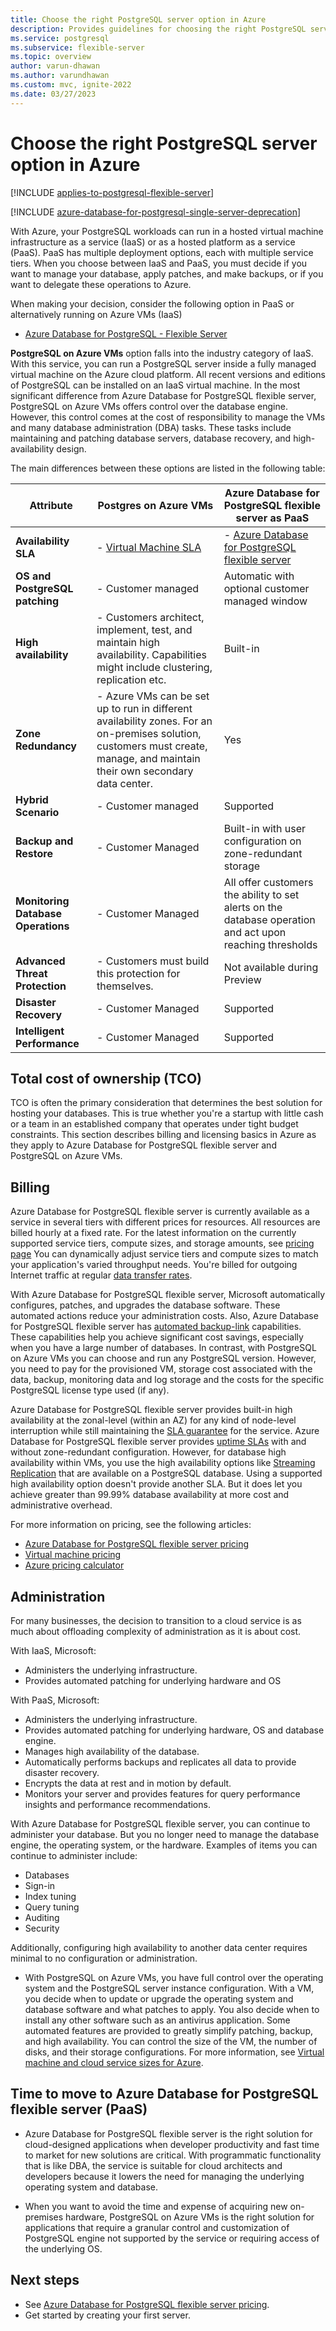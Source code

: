```yaml
---
title: Choose the right PostgreSQL server option in Azure
description: Provides guidelines for choosing the right PostgreSQL server option for your deployments.
ms.service: postgresql
ms.subservice: flexible-server
ms.topic: overview
author: varun-dhawan
ms.author: varundhawan
ms.custom: mvc, ignite-2022
ms.date: 03/27/2023
---
```


# Choose the right PostgreSQL server option in Azure

[!INCLUDE [applies-to-postgresql-flexible-server](../includes/applies-to-postgresql-flexible-server.md)]

[!INCLUDE [azure-database-for-postgresql-single-server-deprecation](../includes/azure-database-for-postgresql-single-server-deprecation.md)]

With Azure, your PostgreSQL workloads can run in a hosted virtual machine infrastructure as a service (IaaS) or as a hosted platform as a service (PaaS). PaaS has multiple deployment options, each with multiple service tiers. When you choose between IaaS and PaaS, you must decide if you want to manage your database, apply patches, and make backups, or if you want to delegate these operations to Azure.

When making your decision, consider the following option in PaaS or alternatively running on Azure VMs (IaaS)
- [Azure Database for PostgreSQL - Flexible Server](../flexible-server/overview.md)

**PostgreSQL on Azure VMs** option falls into the industry category of IaaS. With this service, you can run a PostgreSQL server inside a fully managed virtual machine on the Azure cloud platform. All recent versions and editions of PostgreSQL can be installed on an IaaS virtual machine. In the most significant difference from Azure Database for PostgreSQL flexible server, PostgreSQL on Azure VMs offers control over the database engine. However, this control comes at the cost of responsibility to manage the VMs and many database administration (DBA) tasks. These tasks include maintaining and patching database servers, database recovery, and high-availability design.

The main differences between these options are listed in the following table:

| **Attribute**                      | **Postgres on Azure VMs**                                                                                                                                                   | **Azure Database for PostgreSQL flexible server as PaaS**                                                                                                      |
|------------------------------------|-----------------------------------------------------------------------------------------------------------------------------------------------------------------------------|-----------------------------------------------------------------------------------------------------------------------------|
| **Availability SLA**               | - [Virtual Machine SLA](https://azure.microsoft.com/support/legal/sla/virtual-machines)     | - [Azure Database for PostgreSQL flexible server](https://azure.microsoft.com/support/legal/sla/postgresql)  |
| **OS and PostgreSQL patching**     | - Customer managed               | Automatic with optional customer managed window             |
| **High availability**              | - Customers architect, implement, test, and maintain high availability. Capabilities might include clustering, replication etc.    | Built-in  |
| **Zone Redundancy**    | - Azure VMs can be set up to run in different availability zones. For an on-premises solution, customers must create, manage, and maintain their own secondary data center. | Yes  |
| **Hybrid Scenario**                | - Customer managed   | Supported    |
| **Backup and Restore**             | - Customer Managed      | Built-in with user configuration on zone-redundant storage   |
| **Monitoring Database Operations** | - Customer Managed   | All offer customers the ability to set alerts on the database operation and act upon reaching thresholds |
| **Advanced Threat Protection**     | - Customers must build this protection for themselves.   | Not available during Preview        |
| **Disaster Recovery**              | - Customer Managed  | Supported        |
| **Intelligent Performance**        | - Customer Managed    | Supported    |

## Total cost of ownership (TCO)

TCO is often the primary consideration that determines the best solution for hosting your databases. This is true whether you're a startup with little cash or a team in an established company that operates under tight budget constraints. This section describes billing and licensing basics in Azure as they apply to Azure Database for PostgreSQL flexible server and PostgreSQL on Azure VMs.

## Billing

Azure Database for PostgreSQL flexible server is currently available as a service in several tiers with different prices for resources. All resources are billed hourly at a fixed rate. For the latest information on the currently supported service tiers, compute sizes, and storage amounts, see [pricing page](https://azure.microsoft.com/pricing/details/postgresql/server/) You can dynamically adjust service tiers and compute sizes to match your application's varied throughput needs. You're billed for outgoing Internet traffic at regular [data transfer rates](https://azure.microsoft.com/pricing/details/data-transfers/).

With Azure Database for PostgreSQL flexible server, Microsoft automatically configures, patches, and upgrades the database software. These automated actions reduce your administration costs. Also, Azure Database for PostgreSQL flexible server has [automated backup-link]() capabilities. These capabilities help you achieve significant cost savings, especially when you have a large number of databases. In contrast, with PostgreSQL on Azure VMs you can choose and run any PostgreSQL version. However, you need to pay for the provisioned VM, storage cost associated with the data, backup, monitoring data and log storage and the costs for the specific PostgreSQL license type used (if any).

Azure Database for PostgreSQL flexible server provides built-in high availability at the zonal-level (within an AZ) for any kind of node-level interruption while still maintaining the [SLA guarantee](https://azure.microsoft.com/support/legal/sla/postgresql/v1_2/) for the service. Azure Database for PostgreSQL flexible server provides [uptime SLAs](https://azure.microsoft.com/support/legal/sla/postgresql/v1_2/) with and without zone-redundant configuration. However, for database high availability within VMs, you use the high availability options like [Streaming Replication](https://www.postgresql.org/docs/12/warm-standby.html#STREAMING-REPLICATION) that are available on a PostgreSQL database. Using a supported high availability option doesn't provide another SLA. But it does let you achieve greater than 99.99% database availability at more cost and administrative overhead.

For more information on pricing, see the following articles:
- [Azure Database for PostgreSQL flexible server pricing](https://azure.microsoft.com/pricing/details/postgresql/server/)
- [Virtual machine pricing](https://azure.microsoft.com/pricing/details/virtual-machines/)
- [Azure pricing calculator](https://azure.microsoft.com/pricing/calculator/)

## Administration

For many businesses, the decision to transition to a cloud service is as much about offloading complexity of administration as it is about cost.

With IaaS, Microsoft:

- Administers the underlying infrastructure.
- Provides automated patching for underlying hardware and OS

With PaaS, Microsoft:

- Administers the underlying infrastructure.
- Provides automated patching for underlying hardware, OS and database engine.
- Manages high availability of the database.
- Automatically performs backups and replicates all data to provide disaster recovery.
- Encrypts the data at rest and in motion by default.
- Monitors your server and provides features for query performance insights and performance recommendations.

With Azure Database for PostgreSQL flexible server, you can continue to administer your database. But you no longer need to manage the database engine, the operating system, or the hardware. Examples of items you can continue to administer include:

- Databases
- Sign-in
- Index tuning
- Query tuning
- Auditing
- Security

Additionally, configuring high availability to another data center requires minimal to no configuration or administration.

- With PostgreSQL on Azure VMs, you have full control over the operating system and the PostgreSQL server instance configuration. With a VM, you decide when to update or upgrade the operating system and database software and what patches to apply. You also decide when to install any other software such as an antivirus application. Some automated features are provided to greatly simplify patching, backup, and high availability. You can control the size of the VM, the number of disks, and their storage configurations. For more information, see [Virtual machine and cloud service sizes for Azure](../../virtual-machines/sizes.md).

## Time to move to Azure Database for PostgreSQL flexible server (PaaS)

- Azure Database for PostgreSQL flexible server is the right solution for cloud-designed applications when developer productivity and fast time to market for new solutions are critical. With programmatic functionality that is like DBA, the service is suitable for cloud architects and developers because it lowers the need for managing the underlying operating system and database.

- When you want to avoid the time and expense of acquiring new on-premises hardware, PostgreSQL on Azure VMs is the right solution for applications that require a granular control and customization of PostgreSQL engine not supported by the service or requiring access of the underlying OS.

## Next steps

- See [Azure Database for PostgreSQL flexible server pricing](https://azure.microsoft.com/pricing/details/postgresql/server/).
- Get started by creating your first server.
